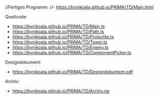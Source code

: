 //Fertiges Programm:
//- https://bynikoala.github.io/PRIMA/TD/Main.html

Quellcode:
- https://bynikoala.github.io/PRIMA/TD/Main.ts
- https://bynikoala.github.io/PRIMA/TD/Path.ts
- https://bynikoala.github.io/PRIMA/TD/Projectile.ts
- https://bynikoala.github.io/PRIMA/TD/Tower.ts
- https://bynikoala.github.io/PRIMA/TD/Enemy.ts
- https://bynikoala.github.io/PRIMA/TD/ComponentPicker.ts

Designdokument:
- https://bynikoala.github.io/PRIMA/TD/Designdokument.pdf

Archiv:
- https://bynikoala.github.io/PRIMA/TD/Archiv.rar
